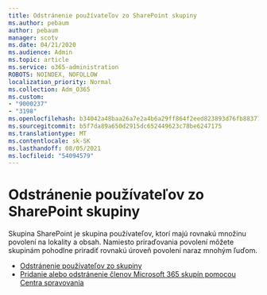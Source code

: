 ```yaml
---
title: Odstránenie používateľov zo SharePoint skupiny
ms.author: pebaum
author: pebaum
manager: scotv
ms.date: 04/21/2020
ms.audience: Admin
ms.topic: article
ms.service: o365-administration
ROBOTS: NOINDEX, NOFOLLOW
localization_priority: Normal
ms.collection: Adm_O365
ms.custom:
- "9000237"
- "3198"
ms.openlocfilehash: b34042a48baa26a7e2a4b6a29ff864f2eed823893d76fb8837704769b0ce5166
ms.sourcegitcommit: b5f7da89a650d2915dc652449623c78be6247175
ms.translationtype: MT
ms.contentlocale: sk-SK
ms.lasthandoff: 08/05/2021
ms.locfileid: "54094579"
---
```

# <a name="remove-users-from-a-sharepoint-group"></a>Odstránenie používateľov zo SharePoint skupiny

Skupina SharePoint je skupina používateľov, ktorí majú rovnakú množinu povolení na lokality a obsah. Namiesto priraďovania povolení môžete skupinám pohodlne priradiť rovnakú úroveň povolení naraz mnohým ľuďom.

- [Odstránenie používateľov zo skupiny](https://docs.microsoft.com/sharepoint/customize-sharepoint-site-permissions#remove-users-from-a-group)
- [Pridanie alebo odstránenie členov Microsoft 365 skupín pomocou Centra spravovania](https://docs.microsoft.com/microsoft-365/admin/create-groups/add-or-remove-members-from-groups)
